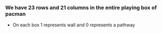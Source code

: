 ### We have 23 rows and 21 columns in the entire playing box of pacman

- On each box 1 represents wall and 0 represents a pathway
